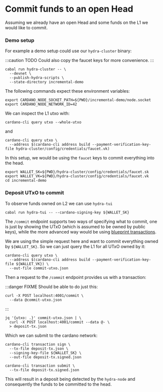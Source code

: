# Commit funds to an open Head

Assuming we already have an open Head and some funds on the L1 we would like to commit.

### Demo setup

For example a demo setup could use our `hydra-cluster` binary:

:::caution TODO
Could also copy the faucet keys for more convenience.
:::

```shell
cabal run hydra-cluster -- \
  --devnet \
  --publish-hydra-scripts \
  --state-directory incremental-demo
```

The following commands expect these environment variables:

```shell
export CARDANO_NODE_SOCKET_PATH=${PWD}/incremental-demo/node.socket
export CARDANO_NODE_NETWORK_ID=42
```

We can inspect the L1 utxo with:

```shell
cardano-cli query utxo --whole-utxo
```
and

```shell
cardano-cli query utxo \
  --address $(cardano-cli address build --payment-verification-key-file hydra-cluster/config/credentials/faucet.vk)
```


In this setup, we would be using the `faucet` keys to commit everything into the head.

```shell
export WALLET_SK=${PWD}/hydra-cluster/config/credentials/faucet.sk
export WALLET_VK=${PWD}/hydra-cluster/config/credentials/faucet.vk
cd incremental-demo
```

### Deposit UTxO to commit

To observe funds owned on L2 we can use `hydra-tui`

```shell
cabal run hydra-tui -- --cardano-signing-key ${WALLET_SK}
```

The `/commit` endpoint supports two ways of specifying what to commit, one is just by showing the UTxO (which is assumed to be owned by public keys), while the more advanced way would be using [blueprint transactions](./commit-blueprint).

We are using the simple request here and want to commit everything owned by `${WALLET_SK}`. So we can just query the L1 for all UTxO owned by it:
```shell
cardano-cli query utxo \
  --address $(cardano-cli address build --payment-verification-key-file ${WALLET_VK}) \
  --out-file commit-utxo.json
```

Then a request to the `/commit` endpoint provides us with a transaction:

:::danger FIXME
Should be able to do just this:
```shell
curl -X POST localhost:4001/commit \
  --data @commit-utxo.json
```
:::

```shell
jq '{utxo: .}' commit-utxo.json | \
  curl -X POST localhost:4001/commit --data @- \
  > deposit-tx.json
```

Which we can submit to the cardano network:
```shell
cardano-cli transaction sign \
  --tx-file deposit-tx.json \
  --signing-key-file ${WALLET_SK} \
  --out-file deposit-tx.signed.json

cardano-cli transaction submit \
  --tx-file deposit-tx.signed.json
```

This will result in a deposit being detected by the `hydra-node` and consequently the funds to be committed to the head.
